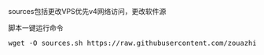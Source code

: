 sources包括更改VPS优先v4网络访问，更改软件源

脚本一键运行命令 

<pre class="language-markup">wget -O sources.sh https://raw.githubusercontent.com/zouazhi/zouazhi/refs/heads/main/sources.sh && sudo bash sources.sh<code></code></pre>
